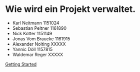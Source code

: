 # Wie wird ein Projekt verwaltet.


- Karl Neitmann 1151024
- Sebastian Peltner 1161890
- Nick Kötter 1151149
- Jonas Vom Braucke 1161915
- Alexander Nolting XXXXX
- Yannic Döll 1157815
- Waldemar Reger XXXXX

[Getting Started](#docsify)

